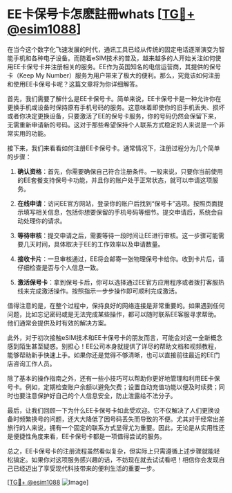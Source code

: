 # EE卡保号卡怎麽註冊whats [[TG💪+ @esim1088](https://t.me/s/esim1088)]

在当今这个数字化飞速发展的时代，通讯工具已经从传统的固定电话逐渐演变为智能手机和各种电子设备。而随着eSIM技术的普及，越来越多的人开始关注如何使用EE卡保号卡并注册相关的服务。EE作为英国知名的电信运营商，其提供的保号卡（Keep My Number）服务为用户带来了极大的便利。那么，究竟该如何注册和使用EE卡保号卡呢？这篇文章将为你详细解答。

首先，我们需要了解什么是EE卡保号卡。简单来说，EE卡保号卡是一种允许你在更换手机或设备时保持原有手机号码的服务。这意味着即使你的旧手机丢失、损坏或者你决定更换设备，只要激活了EE的保号卡服务，你的号码仍然会保留下来，无需重新申请新的号码。这对于那些希望保持个人联系方式稳定的人来说是一个非常实用的功能。

接下来，我们来看看如何注册EE卡保号卡。通常情况下，注册过程分为几个简单的步骤：

1. **确认资格**：首先，你需要确保自己符合注册条件。一般来说，只要你当前使用的EE套餐支持保号卡功能，并且你的账户处于正常状态，就可以申请这项服务。

2. **在线申请**：访问EE官方网站，登录你的账户后找到“保号卡”选项。按照页面提示填写相关信息，包括你想要保留的手机号码等细节。提交申请后，系统会自动处理你的请求。

3. **等待审核**：提交申请之后，需要等待一段时间让EE进行审核。这一步骤可能需要几天时间，具体取决于EE的工作效率以及申请数量。

4. **接收卡片**：一旦审核通过，EE将会邮寄一张物理保号卡给你。收到卡片后，请仔细检查是否与个人信息一致。

5. **激活保号卡**：拿到保号卡后，你可以选择通过EE官方应用程序或者拨打客服热线来完成激活操作。按照指示一步步操作即可顺利完成激活。

值得注意的是，在整个过程中，保持良好的网络连接是非常重要的。如果遇到任何问题，比如忘记密码或是无法完成某些操作，都可以随时联系EE客服寻求帮助。他们通常会提供及时有效的解决方案。

此外，对于初次接触eSIM技术和EE卡保号卡的朋友而言，可能会对这一全新概念感到陌生甚至疑惑。别担心！EE公司本身就提供了详尽的帮助文档和视频教程，能够帮助新手快速上手。如果你还是觉得不够清晰，也可以直接前往最近的EE门店咨询工作人员。

除了基本的操作指南之外，还有一些小技巧可以帮助你更好地管理和利用EE卡保号卡。例如，定期检查账户余额以避免欠费；设置自动充值功能以便及时续费；同时也要注意保护好自己的个人信息安全，防止泄露给不法分子。

最后，让我们回顾一下为什么EE卡保号卡如此受欢迎。它不仅解决了人们更换设备时频繁换号的问题，还大大降低了因号码丢失而导致的不便。尤其对于经常出差旅行的人来说，拥有一个固定的联系方式显得尤为重要。因此，无论是从实用性还是便捷性角度来看，EE卡保号卡都是一项值得尝试的服务。

总之，EE卡保号卡的注册流程虽然看似复杂，但实际上只需遵循上述步骤就能轻松搞定。如果你对这项服务感兴趣的话，不妨现在就去试试看吧！相信你会发现自己已经迈出了享受现代科技带来的便利生活的重要一步。

[[TG💪+ @esim1088](https://t.me/s/esim1088) ![Image](https://i.postimg.cc/4NQfJmqS/Snipaste-2025-05-13-00-14-12.png)]